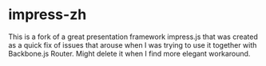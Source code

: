 impress-zh
==========

This is a fork of a great presentation framework impress.js that was created as a quick fix of issues that arouse when I was trying to use it together with Backbone.js Router. Might delete it when I find more elegant workaround.
